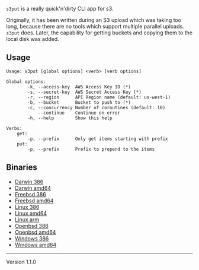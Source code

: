 `s3put` is a really quick'n'dirty CLI app for s3.

Originally, it has been written during an S3 upload which was taking too long, because there are no tools which support multiple parallel uploads. `s3put` does.
Later, the capability for getting buckets and copying them to the local disk was added.

## Usage

	Usage: s3put [global options] <verb> [verb options]

	Global options:
	        -k, --access-key  AWS Access Key ID (*)
	        -s, --secret-key  AWS Secret Access Key (*)
	        -r, --region      API Region name (default: us-west-1)
	        -b, --bucket      Bucket to push to (*)
	        -c, --concurrency Number of coroutines (default: 10)
	            --continue    Continue on error
	        -h, --help        Show this help

	Verbs:
	    get:
	        -p, --prefix      Only get items starting with prefix
	    put:
	        -p, --prefix      Prefix to prepend to the items

## Binaries

* [Darwin 386](http://filedump.surmair.de/binaries/s3put/darwin_386/s3put)
* [Darwin amd64](http://filedump.surmair.de/binaries/s3put/darwin_amd64/s3put)
* [Freebsd 386](http://filedump.surmair.de/binaries/s3put/freebsd_386/s3put)
* [Freebsd amd64](http://filedump.surmair.de/binaries/s3put/freebsd_amd64/s3put)
* [Linux 386](http://filedump.surmair.de/binaries/s3put/linux_386/s3put)
* [Linux amd64](http://filedump.surmair.de/binaries/s3put/linux_amd64/s3put)
* [Linux arm](http://filedump.surmair.de/binaries/s3put/linux_arm/s3put)
* [Openbsd 386](http://filedump.surmair.de/binaries/s3put/openbsd_386/s3put)
* [Openbsd amd64](http://filedump.surmair.de/binaries/s3put/openbsd_amd64/s3put)
* [Windows 386](http://filedump.surmair.de/binaries/s3put/windows_386/s3put.exe)
* [Windows amd64](http://filedump.surmair.de/binaries/s3put/windows_amd64/s3put.exe)

---
Version 1.1.0
